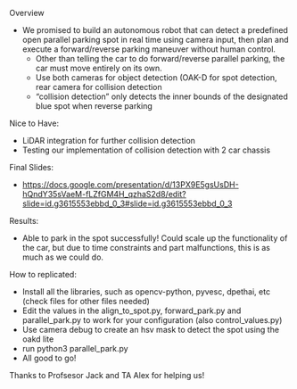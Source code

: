 Overview
- We promised to build an autonomous robot that can detect a predefined open parallel parking spot in real time using camera input, then plan and execute a forward/reverse parking maneuver without human control.
  - Other than telling the car to do forward/reverse parallel parking, the car must move entirely on its own.
  - Use both cameras for object detection (OAK-D for spot detection, rear camera for collision detection
  -  “collision detection” only detects the inner bounds of the designated blue spot when reverse parking
 
Nice to Have:
- LiDAR integration for further collision detection
- Testing our implementation of  collision detection with 2 car chassis
 

Final Slides:
 - https://docs.google.com/presentation/d/13PX9E5gsUsDH-hQndY35sVaeM-fLZfGM4H_qzhaS2d8/edit?slide=id.g3615553ebbd_0_3#slide=id.g3615553ebbd_0_3

Results:
  - Able to park in the spot successfully! Could scale up the functionality of the car, but due to time constraints and part malfunctions, this is as much as we could do.

How to replicated:
 - Install all the libraries, such as opencv-python, pyvesc, dpethai, etc (check files for other files needed)
 - Edit the values in the align_to_spot.py, forward_park.py and parallel_park.py to work for your configuration (also control_values.py)
 - Use camera debug to create an hsv mask to detect the spot using the oakd lite
 - run python3 parallel_park.py
 - All good to go!


Thanks to Profsesor Jack and TA Alex for helping us!
